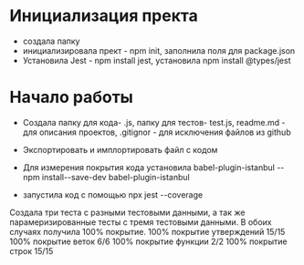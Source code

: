 # Инициализация пректа

- создала папку
- инициализировала прект - npm init, заполнила поля для package.json
- Установила Jest - npm install jest, установила npm install @types/jest

# Начало работы

- Создала папку для кода- .js, папку для тестов- test.js, readme.md - для описания проектов, .gitignor - для исключения файлов из github
- Экспортировать и имплортировать файл с кодом
- Для измерения покрытия кода установила babel-plugin-istanbul -- npm install--save-dev babel-plugin-istanbul

- запустила код с помощью npx jest --coverage

Создала три теста с разными тестовыми данными, а так же парамеризированные тесты с тремя тестовыми данными. В обоих случаях получила 100% покрытие.
100% покрытие утверждений 15/15
100% покрытие веток 6/6
100% покрытие функции 2/2
100% покрытие строк 15/15
